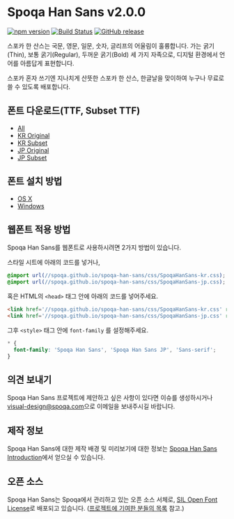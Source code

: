 Spoqa Han Sans v2.0.0
=====================

[![npm version](https://badge.fury.io/js/spoqa-han-sans.svg)](https://www.npmjs.com/package/spoqa-han-sans)
[![Build Status](https://travis-ci.org/spoqa/spoqa-han-sans.svg?branch=master)](https://travis-ci.org/spoqa/spoqa-han-sans)
[![GitHub release](https://img.shields.io/github/release/spoqa/spoqa-han-sans.svg)](https://github.com/spoqa/spoqa-han-sans)


스포카 한 산스는 국문, 영문, 일문, 숫자, 글리프의 어울림이 훌륭합니다.
가는 굵기(Thin), 보통 굵기(Regular), 두꺼운 굵기(Bold) 세 가지 자족으로,
디지털 환경에서 언어를 아름답게 표현합니다.

스포카 혼자 쓰기엔 지나치게 산뜻한 스포카 한 산스,
한글날을 맞이하여 누구나 무료로 쓸 수 있도록 배포합니다.


## 폰트 다운로드(TTF, Subset TTF)

- [All](https://github.com/spoqa/spoqa-han-sans/releases/download/2.0.0/SpoqaHanSans_all.zip)
- [KR Original](https://github.com/spoqa/spoqa-han-sans/releases/download/2.0.0/SpoqaHanSans_original.zip)
- [KR Subset](https://github.com/spoqa/spoqa-han-sans/releases/download/2.0.0/SpoqaHanSans_subset.zip)
- [JP Original](https://github.com/spoqa/spoqa-han-sans/releases/download/2.0.0/SpoqaHanSans_JP_original.zip)
- [JP Subset](https://github.com/spoqa/spoqa-han-sans/releases/download/2.0.0/SpoqaHanSans_JP_subset.zip)


## 폰트 설치 방법

- [OS X](https://support.apple.com/ko-kr/HT201749)
- [Windows](http://windows.microsoft.com/en-us/windows-vista/install-or-uninstall-fonts)


## 웹폰트 적용 방법

Spoqa Han Sans를 웹폰트로 사용하시려면 2가지 방법이 있습니다.

스타일 시트에 아래의 코드를 넣거나,

```css
@import url(//spoqa.github.io/spoqa-han-sans/css/SpoqaHanSans-kr.css);
@import url(//spoqa.github.io/spoqa-han-sans/css/SpoqaHanSans-jp.css);
```

혹은 HTML의 `<head>` 태그 안에 아래의 코드를 넣어주세요.

```html
<link href='//spoqa.github.io/spoqa-han-sans/css/SpoqaHanSans-kr.css' rel='stylesheet' type='text/css'>
<link href='//spoqa.github.io/spoqa-han-sans/css/SpoqaHanSans-jp.css' rel='stylesheet' type='text/css'>
```

그후 `<style>` 태그 안에  `font-family` 를 설정해주세요.

```css
* {
  font-family: 'Spoqa Han Sans', 'Spoqa Han Sans JP', 'Sans-serif';
}
```


## 의견 보내기

Spoqa Han Sans 프로젝트에 제안하고 싶은 사항이 있다면 이슈를 생성하시거나 <visual-design@spoqa.com>으로 이메일을 보내주시길 바랍니다.


## 제작 정보

Spoqa Han Sans에 대한 제작 배경 및 미리보기에 대한 정보는 [Spoqa Han Sans Introduction](http://spoqa-han-sans.com/)에서 얻으실 수 있습니다.

## 오픈 소스

Spoqa Han Sans는 Spoqa에서 관리하고 있는 오픈 소스 서체로, [SIL Open Font License](http://scripts.sil.org/OFL)로 배포되고 있습니다.  ([프로젝트에 기여한 분들의 목록](https://github.com/spoqa/spoqa-han-sans/graphs/contributors) 참고.)
